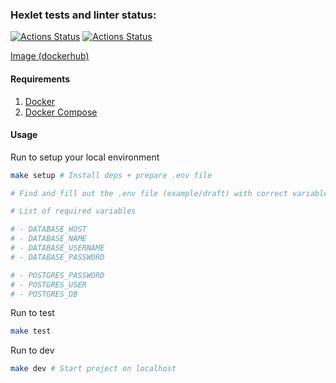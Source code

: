 ### Hexlet tests and linter status:
[![Actions Status](https://github.com/zhd4nov/devops-for-programmers-project-74/actions/workflows/hexlet-check.yml/badge.svg)](https://github.com/zhd4nov/devops-for-programmers-project-74/actions)
[![Actions Status](https://github.com/zhd4nov/devops-for-programmers-project-74/actions/workflows/push.yml/badge.svg)](https://github.com/zhd4nov/devops-for-programmers-project-74/actions)

[Image (dockerhub)](https://hub.docker.com/repository/docker/zhd4nov/devops-for-programmers-project-74/general)

#### Requirements

1. [Docker](https://docs.docker.com/engine/install/)
1. [Docker Compose](https://docs.docker.com/compose/)

#### Usage

Run to setup your local environment
```bash
make setup # Install deps + prepare .env file

# Find and fill out the .env file (example/draft) with correct variables (if required)

# List of required variables

# - DATABASE_HOST
# - DATABASE_NAME
# - DATABASE_USERNAME
# - DATABASE_PASSWORD

# - POSTGRES_PASSWORD
# - POSTGRES_USER
# - POSTGRES_DB
```

Run to test
```bash
make test
```

Run to dev
```bash
make dev # Start project on localhost
```